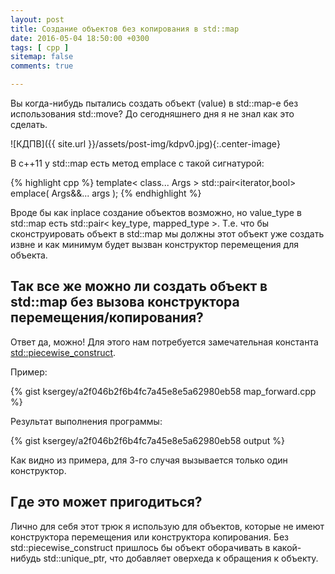 ```yaml
---
layout: post
title: Создание объектов без копирования в std::map
date: 2016-05-04 18:50:00 +0300
tags: [ cpp ]
sitemap: false
comments: true

---
```


Вы когда-нибудь пытались создать объект (value) в std::map-е без использования std::move?
До сегодняшнего дня я не знал как это сделать.

![КДПВ]({{ site.url }}/assets/post-img/kdpv0.jpg){:.center-image}

<!--break-->

В c++11 у std::map есть метод emplace с такой сигнатурой:

{% highlight cpp %}
template< class... Args >
std::pair<iterator,bool> emplace( Args&&... args );
{% endhighlight %}

Вроде бы как inplace создание объектов возможно, но value\_type в std::map есть std::pair< key\_type, mapped\_type >.
Т.е. что бы сконструировать объект в std::map мы должны этот объект уже создать извне и как минимум будет вызван
конструктор перемещения для объекта.

## Так все же можно ли создать объект в std::map без вызова конструктора перемещения/копирования?

Ответ да, можно! Для этого нам потребуется замечательная константа [std::piecewise\_construct](http://en.cppreference.com/w/cpp/utility/piecewise_construct).

Пример:

{% gist ksergey/a2f046b2f6b4fc7a45e8e5a62980eb58 map_forward.cpp %}

Результат выполнения программы:

{% gist ksergey/a2f046b2f6b4fc7a45e8e5a62980eb58 output %}

Как видно из примера, для 3-го случая вызывается только один конструктор.

## Где это может пригодиться?

Лично для себя этот трюк я использую для объектов, которые не имеют конструктора перемещения или конструктора копирования.
Без std::piecewise\_construct пришлось бы объект оборачивать в какой-нибудь std::unique\_ptr, что добавляет оверхеда к обращения к
объекту.
